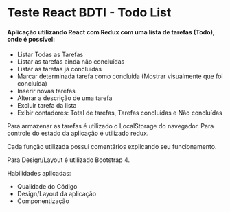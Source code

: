 # Teste React BDTI - Todo List

#### Aplicação utilizando React com Redux com uma lista de tarefas (Todo), onde é possível:

- Listar Todas as Tarefas
- Listar as tarefas ainda não concluídas
- Listar as tarefas já concluídas
- Marcar determinada tarefa como concluída (Mostrar visualmente que foi concluída)
- Inserir novas tarefas
- Alterar a descrição de uma tarefa
- Excluir tarefa da lista
- Exibir contadores: Total de tarefas, Tarefas concluídas e Não concluídas

Para armazenar as tarefas é utilizado o LocalStorage do navegador.
Para controle do estado da aplicação é utilizado redux.

Cada função utilizada possui comentários explicando seu funcionamento.

Para Design/Layout é utilizado Bootstrap 4.   

Habilidades aplicadas:
- Qualidade do Código
- Design/Layout da aplicação
- Componentização

